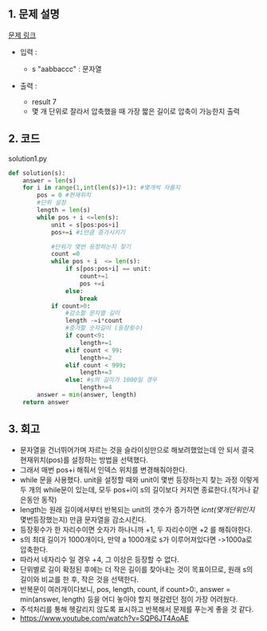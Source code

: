 ## 1. 문제 설명

[문제 링크](https://programmers.co.kr/learn/courses/30/lessons/60057)

- 입력 :

  - s "aabbaccc" : 문자열

- 출력 :
  - result 7
  - 몇 개 단위로 잘라서 압축했을 때 가장 짧은 길이로 압축이 가능한지 출력

## 2. 코드

solution1.py

```python
def solution(s):
    answer = len(s)
    for i in range(1,int(len(s))+1): #몇개씩 자를지
        pos = 0 #현재위치
        #단위 설정
        length = len(s)
        while pos + i <=len(s):
            unit = s[pos:pos+i]
            pos+=i #i만큼 증가시키기

            #단위가 몇번 등장하는지 찾기
            count =0
            while pos + i  <= len(s):
                if s[pos:pos+i] == unit:
                    count+=1
                    pos +=i
                else:
                    break
            if count>0:
                #감소할 문자열 길이
                length -=i*count
                #증가할 숫자길이 (등장횟수)
                if count<9:
                    length+=1
                elif count < 99:
                    length+=2
                elif count < 999:
                    length+=3
                else: #s의 길이가 1000일 경우
                    length+=4
        answer = min(answer, length)
    return answer


```

## 3. 회고

- 문자열을 건너뛰어가며 자르는 것을 슬라이싱만으로 해보려했었는데 안 되서 결국 현재위치(pos)를 설정하는 방법을 선택했다.
- 그래서 매번 pos+i 해줘서 인덱스 위치를 변경해줘야한다.
- while 문을 사용했다. unit을 설정할 때와 unit이 몇번 등장하는지 찾는 과정 이렇게 두 개의 while문이 있는데, 모두 pos+i이 s의 길이보다 커지면 종료한다.(작거나 같은동안 동작)
- length는 원래 길이에서부터 반복되는 unit의 갯수가 증가하면 i*cnt(몇개단위인지*몇번등장했는지) 만큼 문자열을 감소시킨다.
- 등장횟수가 한 자리수이면 숫자가 하나니까 +1, 두 자리수이면 +2 를 해줘야한다.
- s의 최대 길이가 1000개이다, 만약 a 1000개로 s가 이루어져있다면 ->1000a로 압축한다.
- 따라서 네자리수 일 경우 +4, 그 이상은 등장할 수 없다.
- 단위별로 길이 확정된 후에는 더 작은 길이를 찾아내는 것이 목표이므로, 원래 s의 길이와 비교를 한 후, 작은 것을 선택한다.
- 반복문이 여러개이다보니, pos, length, count, if count>0:, answer = min(answer, length) 등을 어디 놓아야 할지 헷갈렸던 점이 가장 어려웠다.
- 주석처리를 통해 헷갈리지 않도록 표시하고 반복해서 문제를 푸는게 좋을 것 같다.
- https://www.youtube.com/watch?v=SQP6JT4AoAE
